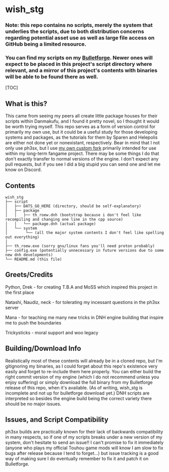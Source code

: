 # wish_stg

### Note: this repo contains no scripts, merely the system that underlies the scripts, due to both distribution concerns regarding potential asset use as well as large file access on GitHub being a limited resource.
### You can find my scripts on my [Bulletforge](https://www.bulletforge.org/u/wishmakers).  Newer ones will expect to be placed in this project's script directory where relevant, and a mirror of this project's contents with binaries will be able to be found there as well.

[TOC]

## What is this?

This came from seeing my peers all create little package houses for their scripts within Danmakufu, and I found it pretty novel, so I thought it would be worth trying myself.
This repo serves as a form of version control for primarily my own use, but it could be a useful study for those developing systems and packages, as the tutorials for them by Sparen and Helepolis are either not done yet or nonexistant, respectively.
Bear in mind that I not only use ph3sx, but I use [my own custom fork](https://github.com/WishMakers0/Touhou-Danmakufu-ph3sx-RoEW) primarily intended for use within my long-term fangame project.  There may be some things I do that don't exactly transfer to normal versions of the engine.
I don't expect any pull requests, but if you see I did a big stupid you can send one and let me know on Discord.

## Contents

```
wish_stg
├── script
│	├── DATS_GO_HERE (directory, should be self-explanatory)
│   ├── package
│   │   ├── th_roew.dnh (bootstrap because i don't feel like recompiling and changing one line in the cpp source)
│   │   └── package.dnh (actual package)
│   └── system
│        └── (all the major system contents I don't feel like spelling out everything)
│
├── th_roew.exe (sorry gnu/linux fans you'll need proton probably)
├── config.exe (potentially unnecessary in future versions due to some new dnh developments)
└── README.md (this file)
```

## Greets/Credits

Python, Drek - for creating T.B.A and MoSS which inspired this project in the first place

Natashi, Naudiz, neck - for tolerating my incessant questions in the ph3sx server

Mana - for teaching me many new tricks in DNH engine building that inspire me to push the boundaries

Trickysticks - moral support and woo legacy

## Building/Download Info

Realistically most of these contents will already be in a cloned repo, but I'm gitignoring my binaries, as I could forget about this repo's existence very easily and forget to re-include them here properly.
You can either build the right commit version of my engine (which I do not recommend unless you enjoy suffering) or simply download the full binary from my Bulletforge release of this repo, when it's available. (As of writing, wish_stg is incomplete and not up for bulletforge download yet.)
DNH scripts are interpreted so besides the engine build being the correct variety there should be no major issues.

## Issues, and Script Compatibility

ph3sx builds are practically known for their lack of backwards compatibility in many respects, so if one of my scripts breaks under a new version of my system, don't hesitate to send an issue!!  I can't promise to fix it immediately (anyone who plays my official Touhou game mods will know I am slow to fix bugs after release because I tend to forget...) but issue tracking is a good way of making sure I do eventually remember to fix it and patch it on Bulletforge.
